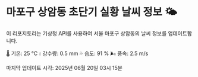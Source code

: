 
# 마포구 상암동 초단기 실황 날씨 정보 🌤️

이 리포지토리는 기상청 API를 사용하여 서울 마포구 상암동의 날씨 정보를 업데이트합니다. 

🌡️ 기온: 25 ℃
💧 강수량: 0.5 mm
💦 습도: 91 %
🌬️ 풍속: 2.5 m/s

마지막 업데이트 시각: 2025년 06월 20일 03시 15분    
